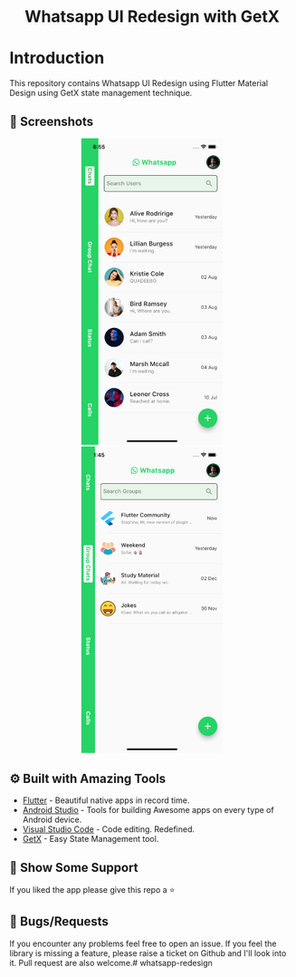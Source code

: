 <h1 align="center">Whatsapp UI Redesign with GetX</h1>

# Introduction
This repository contains Whatsapp UI Redesign using Flutter Material Design using GetX state management technique.

## 📱 Screenshots #

<p align="center">
  <img src="assets/abc.png" width="250" hspace="4">  
  <img src="assets/def.png" width="250" hspace="4">  
</p>


## ⚙️ Built with Amazing Tools
* [Flutter](https://flutter.dev/) - Beautiful native apps in record time.
* [Android Studio](https://developer.android.com/studio/index.html/) - Tools for building Awesome apps on every type of Android device.
* [Visual Studio Code](https://code.visualstudio.com/) - Code editing. Redefined.
* [GetX](https://pub.dev/packages/get/) - Easy State Management tool.

## 🤝 Show Some Support #
If you liked the app please give this repo a ⭐️ 

## 🐞 Bugs/Requests #
If you encounter any problems feel free to open an issue. If you feel the library is missing a feature, please raise a ticket on Github and I'll look into it. Pull request are also welcome.# whatsapp-redesign
